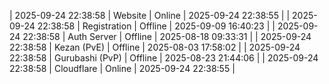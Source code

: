 | 2025-09-24 22:38:58 | Website | Online | 2025-09-24 22:38:55 |
| 2025-09-24 22:38:58 | Registration | Offline | 2025-09-09 16:40:23 |
| 2025-09-24 22:38:58 | Auth Server | Offline | 2025-08-18 09:33:31 |
| 2025-09-24 22:38:58 | Kezan (PvE) | Offline | 2025-08-03 17:58:02 |
| 2025-09-24 22:38:58 | Gurubashi (PvP) | Offline | 2025-08-23 21:44:06 |
| 2025-09-24 22:38:58 | Cloudflare | Online | 2025-09-24 22:38:55 |
